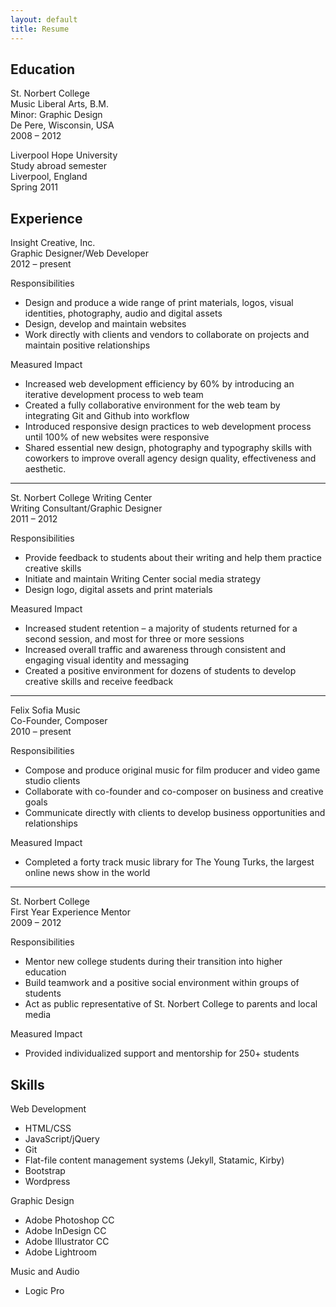 ```yaml
---
layout: default
title: Resume
---
```


## Education

St. Norbert College  
Music Liberal Arts, B.M.  
Minor: Graphic Design  
De Pere, Wisconsin, USA  
2008 – 2012

Liverpool Hope University  
Study abroad semester  
Liverpool, England  
Spring 2011

## Experience

Insight Creative, Inc.  
Graphic Designer/Web Developer  
2012 – present

Responsibilities

* Design and produce a wide range of print materials, logos, visual identities, photography, audio and digital assets
* Design, develop and maintain websites
* Work directly with clients and vendors to collaborate on projects and maintain positive relationships

Measured Impact

* Increased web development efficiency by 60% by introducing an iterative development process to web team
* Created a fully collaborative environment for the web team by integrating Git and Github into workflow
* Introduced responsive design practices to web development process until 100% of new websites were responsive
* Shared essential new design, photography and typography skills with coworkers to improve overall agency design quality, effectiveness and aesthetic.

---

St. Norbert College Writing Center  
Writing Consultant/Graphic Designer  
2011 – 2012

Responsibilities

* Provide feedback to students about their writing and help them practice creative skills
* Initiate and maintain Writing Center social media strategy
* Design logo, digital assets and print materials

Measured Impact

* Increased student retention – a majority of students returned for a second session, and most for three or more sessions
* Increased overall traffic and awareness through consistent and engaging visual identity and messaging
* Created a positive environment for dozens of students to develop creative skills and receive feedback

---

Felix Sofia Music  
Co-Founder, Composer  
2010 – present

Responsibilities

* Compose and produce original music for film producer and video game studio clients
* Collaborate with co-founder and co-composer on business and creative goals
* Communicate directly with clients to develop business opportunities and relationships

Measured Impact

* Completed a forty track music library for The Young Turks, the largest online news show in the world

---

St. Norbert College  
First Year Experience Mentor  
2009 – 2012

Responsibilities

* Mentor new college students during their transition into higher education
* Build teamwork and a positive social environment within groups of students
* Act as public representative of St. Norbert College to parents and local media

Measured Impact

* Provided individualized support and mentorship for 250+ students

## Skills

Web Development

* HTML/CSS
* JavaScript/jQuery
* Git
* Flat-file content management systems (Jekyll, Statamic, Kirby)
* Bootstrap
* Wordpress

Graphic Design

* Adobe Photoshop CC
* Adobe InDesign CC
* Adobe Illustrator CC
* Adobe Lightroom

Music and Audio

* Logic Pro